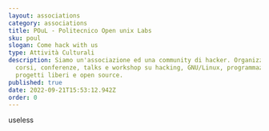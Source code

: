 ```yaml
---
layout: associations
category: associations
title: POuL - Politecnico Open unix Labs
sku: poul
slogan: Come hack with us
type: Attività Culturali
description: Siamo un'associazione ed una community di hacker. Organizziamo
  corsi, conferenze, talks e workshop su hacking, GNU/Linux, programmazione e
  progetti liberi e open source.
published: true
date: 2022-09-21T15:53:12.942Z
order: 0
---
```

useless